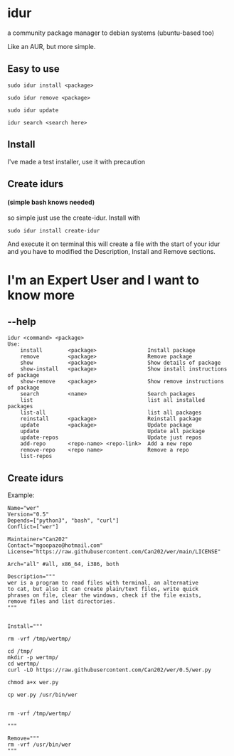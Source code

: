 # idur
a community package manager to debian systems (ubuntu-based too)

Like an AUR, but more simple.

## Easy to use
```
sudo idur install <package>
```
```
sudo idur remove <package>
```
```
sudo idur update
```
```
idur search <search here>
```

## Install
I've made a test installer, use it with precaution

## Create idurs
#### (simple bash knows needed)
so simple just use the create-idur. Install with
```
sudo idur install create-idur
```
And execute it on terminal
this will create a file with the start of your idur
and you have to modified the Description, Install and Remove sections.

# I'm an Expert User and I want to know more
## --help
```
idur <command> <package>
Use:
    install        <package>                Install package
    remove         <package>                Remove package
    show           <package>                Show details of package
    show-install   <package>                Show install instructions of package
    show-remove    <package>                Show remove instructions of package
    search         <name>                   Search packages
    list                                    list all installed packages
    list-all                                list all packages
    reinstall      <package>                Reinstall package
    update         <package>                Update package
    update                                  Update all package
    update-repos                            Update just repos
    add-repo       <repo-name> <repo-link>  Add a new repo
    remove-repo    <repo name>              Remove a repo
    list-repos                       
```
## Create idurs
Example:
```
Name="wer"
Version="0.5"
Depends=["python3", "bash", "curl"]
Conflict=["wer"]

Maintainer="Can202"
Contact="mgoopazo@hotmail.com"
License="https://raw.githubusercontent.com/Can202/wer/main/LICENSE"

Arch="all" #all, x86_64, i386, both

Description="""
wer is a program to read files with terminal, an alternative
to cat, but also it can create plain/text files, write quick
phrases on file, clear the windows, check if the file exists,
remove files and list directories.
"""


Install="""

rm -vrf /tmp/wertmp/

cd /tmp/
mkdir -p wertmp/
cd wertmp/
curl -LO https://raw.githubusercontent.com/Can202/wer/0.5/wer.py

chmod a+x wer.py

cp wer.py /usr/bin/wer


rm -vrf /tmp/wertmp/

"""

Remove="""
rm -vrf /usr/bin/wer
"""
```
